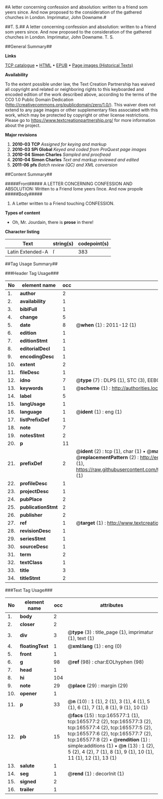 #A letter concerning confession and absolution: written to a friend som yeers since. And now proposed to the consideration of the gathered churches in London. Imprimatur, John Downame.#

##T. S.##
A letter concerning confession and absolution: written to a friend som yeers since. And now proposed to the consideration of the gathered churches in London. Imprimatur, John Downame.
T. S.

##General Summary##

**Links**

[TCP catalogue](http://www.ota.ox.ac.uk/tcp/)  • 
[HTML](http://tei.it.ox.ac.uk/tcp/Texts-HTML/free/A92/A92661.html)  • 
[EPUB](http://tei.it.ox.ac.uk/tcp/Texts-EPUB/free/A92/A92661.epub) • 
[Page images (Historical Texts)](https://historicaltexts.jisc.ac.uk/eebo-99866028e)

**Availability**

To the extent possible under law, the Text Creation Partnership has waived all copyright and related or neighboring rights to this keyboarded and encoded edition of the work described above, according to the terms of the CC0 1.0 Public Domain Dedication (http://creativecommons.org/publicdomain/zero/1.0/). This waiver does not extend to any page images or other supplementary files associated with this work, which may be protected by copyright or other license restrictions. Please go to https://www.textcreationpartnership.org/ for more information about the project.

**Major revisions**

1. __2010-03__ __TCP__ *Assigned for keying and markup*
1. __2010-03__ __SPi Global__ *Keyed and coded from ProQuest page images*
1. __2010-04__ __Simon Charles__ *Sampled and proofread*
1. __2010-04__ __Simon Charles__ *Text and markup reviewed and edited*
1. __2011-06__ __pfs__ *Batch review (QC) and XML conversion*

##Content Summary##

#####Front#####
A LETTER CONCERNING CONFESSION AND ABSOLUTION: Written to a Friend ſome yeers ſince. And now propoſe
#####Body#####

1. A Letter written to a Friend touching CONFESSION.

**Types of content**

  * Oh, Mr. Jourdain, there is **prose** in there!

**Character listing**


|Text|string(s)|codepoint(s)|
|---|---|---|
|Latin Extended-A|ſ|383|

##Tag Usage Summary##

###Header Tag Usage###

|No|element name|occ|attributes|
|---|---|---|---|
|1.|__author__|2||
|2.|__availability__|1||
|3.|__biblFull__|1||
|4.|__change__|5||
|5.|__date__|8| @__when__ (1) : 2011-12 (1)|
|6.|__edition__|1||
|7.|__editionStmt__|1||
|8.|__editorialDecl__|1||
|9.|__encodingDesc__|1||
|10.|__extent__|2||
|11.|__fileDesc__|1||
|12.|__idno__|7| @__type__ (7) : DLPS (1), STC (3), EEBO-CITATION (1), PROQUEST (1), VID (1)|
|13.|__keywords__|1| @__scheme__ (1) : http://authorities.loc.gov/ (1)|
|14.|__label__|5||
|15.|__langUsage__|1||
|16.|__language__|1| @__ident__ (1) : eng (1)|
|17.|__listPrefixDef__|1||
|18.|__note__|7||
|19.|__notesStmt__|2||
|20.|__p__|11||
|21.|__prefixDef__|2| @__ident__ (2) : tcp (1), char (1)  •  @__matchPattern__ (2) : ([0-9\-]+):([0-9IVX]+) (1), (.+) (1)  •  @__replacementPattern__ (2) : http://eebo.chadwyck.com/downloadtiff?vid=$1&page=$2 (1), https://raw.githubusercontent.com/textcreationpartnership/Texts/master/tcpchars.xml#$1 (1)|
|22.|__profileDesc__|1||
|23.|__projectDesc__|1||
|24.|__pubPlace__|2||
|25.|__publicationStmt__|2||
|26.|__publisher__|2||
|27.|__ref__|1| @__target__ (1) : http://www.textcreationpartnership.org/docs/. (1)|
|28.|__revisionDesc__|1||
|29.|__seriesStmt__|1||
|30.|__sourceDesc__|1||
|31.|__term__|2||
|32.|__textClass__|1||
|33.|__title__|3||
|34.|__titleStmt__|2||


###Text Tag Usage###

|No|element name|occ|attributes|
|---|---|---|---|
|1.|__body__|2||
|2.|__closer__|2||
|3.|__div__|3| @__type__ (3) : title_page (1), imprimatur (1), text (1)|
|4.|__floatingText__|1| @__xml:lang__ (1) : eng (0)|
|5.|__front__|1||
|6.|__g__|98| @__ref__ (98) : char:EOLhyphen (98)|
|7.|__head__|1||
|8.|__hi__|104||
|9.|__note__|29| @__place__ (29) : margin (29)|
|10.|__opener__|1||
|11.|__p__|33| @__n__ (10) : 1 (1), 2 (1), 3 (1), 4 (1), 5 (1), 6 (1), 7 (1), 8 (1), 9 (1), 10 (1)|
|12.|__pb__|15| @__facs__ (15) : tcp:165577:1 (1), tcp:165577:2 (2), tcp:165577:3 (2), tcp:165577:4 (2), tcp:165577:5 (2), tcp:165577:6 (2), tcp:165577:7 (2), tcp:165577:8 (2)  •  @__rendition__ (1) : simple:additions (1)  •  @__n__ (13) : 1 (2), 5 (2), 4 (2), 7 (1), 8 (1), 9 (1), 10 (1), 11 (1), 12 (1), 13 (1)|
|13.|__salute__|1||
|14.|__seg__|1| @__rend__ (1) : decorInit (1)|
|15.|__signed__|2||
|16.|__trailer__|1||
